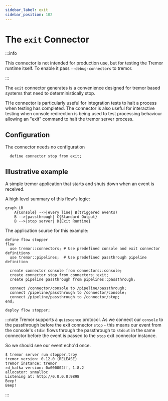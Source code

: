 ```yaml
---
sidebar_label: exit
sidebar_position: 102
---
```


# The `exit` Connector

:::info

This connector is not intended for production use, but for testing the Tremor runtime itself. To enable it pass `--debug-connectors` to tremor.

:::


The `exit` connector generates is a convenience designed for tremor based systems
that need to deterministically stop.

THe connector is particularly useful for integration tests to halt a process when
testing has completed. The connector is also useful for interactive testing when
console redirection is being used to test processing behaviour allowing an "exit"
command to halt the tremor server process.

## Configuration

The connector needs no configuration

```tremor
  define connector stop from exit;
```

## Illustrative example

A simple tremor application that starts and shuts down when an event is
received.

A high level summary of this flow's logic:

```mermaid
graph LR
    A{Console} -->|every line| B(triggered events)
    B -->|passthrough| C{Standard Output}
    B -->|stop server| D{Exit Runtime}
```

The application source for this example:

```tremor title="stopper.troy"
define flow stopper
flow
  use tremor::connectors; # Use predefined console and exit connector definitions
  use tremor::pipelines;  # Use predefined passthrough pipeline definition

  create connector console from connectors::console;
  create connector stop from connectors::exit;
  create pipeline passthrough from pipelines::passthrough;
  
  connect /connector/console to /pipeline/passthrough;
  connect /pipeline/passthrough to /connector/console;
  connect /pipeline/passthrough to /connector/stop;
end;

deploy flow stopper;
```

:::note
Tremor supports a `quiescence` protocol. As we connect our `console` to the
passthrough before the exit connector `stop` - this means our event from the
console's `stdin` flows through the passthrough to `stdout` in the same connector
before the event is passed to the `stop` exit connector instance.

So we should see our event echo'd once.

```shell
$ tremor server run stopper.troy
tremor version: 0.12.0 (RELEASE)
tremor instance: tremor
rd_kafka version: 0x000002ff, 1.8.2
allocator: snmalloc
Listening at: http://0.0.0.0:9898
Beep!
Beep!
```

:::
